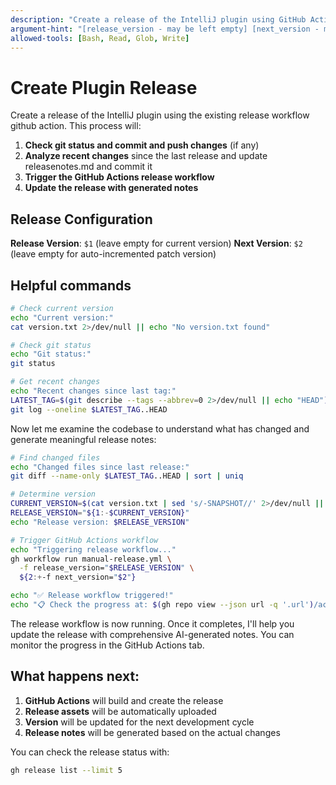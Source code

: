 ```yaml
---
description: "Create a release of the IntelliJ plugin using GitHub Actions with AI-generated release notes"
argument-hint: "[release_version - may be left empty] [next_version - may be left empty]"
allowed-tools: [Bash, Read, Glob, Write]
---
```


# Create Plugin Release

Create a release of the IntelliJ plugin using the existing release workflow github action. This process will:
1. **Check git status and commit and push changes** (if any)
2. **Analyze recent changes** since the last release and update releasenotes.md and commit it
3. **Trigger the GitHub Actions release workflow**
4. **Update the release with generated notes**

## Release Configuration

**Release Version**: `$1` (leave empty for current version)
**Next Version**: `$2` (leave empty for auto-incremented patch version)

## Helpful commands

```bash
# Check current version
echo "Current version:"
cat version.txt 2>/dev/null || echo "No version.txt found"

# Check git status
echo "Git status:"
git status

# Get recent changes
echo "Recent changes since last tag:"
LATEST_TAG=$(git describe --tags --abbrev=0 2>/dev/null || echo "HEAD")
git log --oneline $LATEST_TAG..HEAD
```

Now let me examine the codebase to understand what has changed and generate meaningful release notes:

```bash
# Find changed files
echo "Changed files since last release:"
git diff --name-only $LATEST_TAG..HEAD | sort | uniq
```


```bash
# Determine version
CURRENT_VERSION=$(cat version.txt | sed 's/-SNAPSHOT//' 2>/dev/null || echo "1.0.0")
RELEASE_VERSION="${1:-$CURRENT_VERSION}"
echo "Release version: $RELEASE_VERSION"

# Trigger GitHub Actions workflow
echo "Triggering release workflow..."
gh workflow run manual-release.yml \
  -f release_version="$RELEASE_VERSION" \
  ${2:+-f next_version="$2"}

echo "✅ Release workflow triggered!"
echo "📋 Check the progress at: $(gh repo view --json url -q '.url')/actions"
```

The release workflow is now running. Once it completes, I'll help you update the release with comprehensive AI-generated notes. You can monitor the progress in the GitHub Actions tab.

## What happens next:

1. **GitHub Actions** will build and create the release
2. **Release assets** will be automatically uploaded
3. **Version** will be updated for the next development cycle
4. **Release notes** will be generated based on the actual changes

You can check the release status with:
```bash
gh release list --limit 5
```